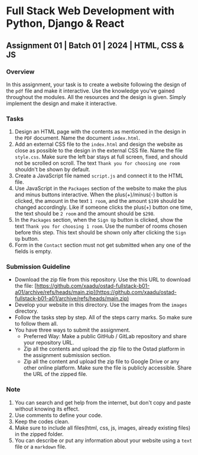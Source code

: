 # Full Stack Web Development with Python, Django & React

## Assignment 01 | Batch 01 | 2024 | HTML, CSS & JS

### Overview

In this assignment, your task is to create a website following the design of the `pdf` file and make it interactive. Use the knowledge you've gained throughout the modules. All the resources and the design is given. Simply implement the design and make it interactive.

### Tasks

1. Design an HTML page with the contents as mentioned in the design in the `PDF` document. Name the document `index.html`.
2. Add an external CSS file to the `index.html` and design the website as close as possible to the design in the external CSS file. Name the file `style.css`. Make sure the left bar stays at full screen, fixed, and should not be scrolled on scroll. The text `Thank you for choosing one room` shouldn't be shown by default.
3. Create a JavaScript file named `script.js` and connect it to the HTML file.
4. Use JavaScript in the `Packages` section of the website to make the plus and minus buttons interactive. When the plus(+)/minus(-) button is clicked, the amount in the text `1 room`, and the amount `$199` should be changed accordingly. Like if someone clicks the plus(+) button one time, the text should be `2 room` and the amount should be `$298`.
5. In the `Packages` section, when the `Sign Up` button is clicked, show the text `Thank you for choosing 1 room`. Use the number of rooms chosen before this step. This text should be shown only after clicking the `Sign Up` button.
6. Form in the `Contact` section must not get submitted when any one of the fields is empty.

### Submission Guideline

* Download the zip file from this repository. Use the this URL to download the file: [https://github.com/xaadu/ostad-fullstack-b01-a01/archive/refs/heads/main.zip](https://github.com/xaadu/ostad-fullstack-b01-a01/archive/refs/heads/main.zip)
* Develop your website in this directory. Use the images from the `images` directory.
* Follow the tasks step by step. All of the steps carry marks. So make sure to follow them all.
* You have three ways to submit the assignment.
  * Preferred Way: Make a public GitHub / GitLab repository and share your repository URL.
  * Zip all the contents and upload the zip file to the Ostad platform in the assignment submission section.
  * Zip all the content and upload the zip file to Google Drive or any other online platform. Make sure the file is publicly accessible. Share the URL of the zipped file.

### Note

1. You can search and get help from the internet, but don't copy and paste without knowing its effect.
2. Use comments to define your code.
3. Keep the codes clean.
4. Make sure to include all files(html, css, js, images, already existing files) in the zipped folder.
5. You can describe or put any information about your website using a `text` file or a `markdown` file.

